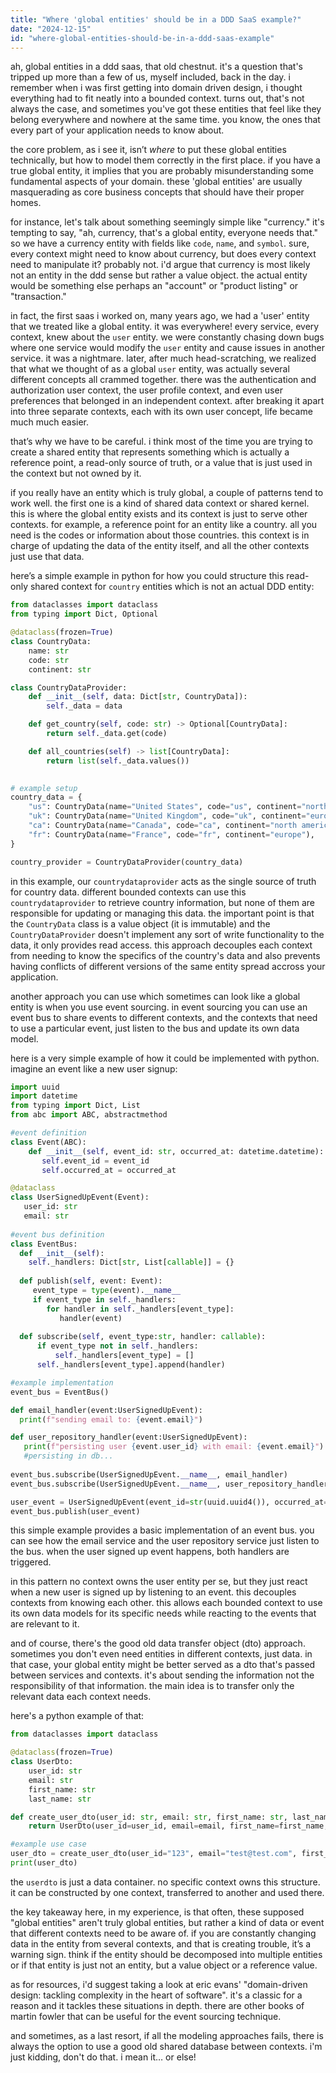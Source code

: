 ```yaml
---
title: "Where 'global entities' should be in a DDD SaaS example?"
date: "2024-12-15"
id: "where-global-entities-should-be-in-a-ddd-saas-example"
---
```


ah, global entities in a ddd saas, that old chestnut. it's a question that's tripped up more than a few of us, myself included, back in the day. i remember when i was first getting into domain driven design, i thought everything had to fit neatly into a bounded context. turns out, that's not always the case, and sometimes you've got these entities that feel like they belong everywhere and nowhere at the same time. you know, the ones that every part of your application needs to know about.

the core problem, as i see it, isn’t *where* to put these global entities technically, but how to model them correctly in the first place. if you have a true global entity, it implies that you are probably misunderstanding some fundamental aspects of your domain. these 'global entities' are usually masquerading as core business concepts that should have their proper homes.

for instance, let's talk about something seemingly simple like "currency." it's tempting to say, "ah, currency, that's a global entity, everyone needs that." so we have a currency entity with fields like `code`, `name`, and `symbol`. sure, every context might need to know about currency, but does every context need to manipulate it? probably not. i'd argue that currency is most likely not an entity in the ddd sense but rather a value object. the actual entity would be something else perhaps an "account" or "product listing" or "transaction."

in fact, the first saas i worked on, many years ago, we had a 'user' entity that we treated like a global entity. it was everywhere! every service, every context, knew about the `user` entity. we were constantly chasing down bugs where one service would modify the `user` entity and cause issues in another service. it was a nightmare. later, after much head-scratching, we realized that what we thought of as a global `user` entity, was actually several different concepts all crammed together. there was the authentication and authorization user context, the user profile context, and even user preferences that belonged in an independent context. after breaking it apart into three separate contexts, each with its own user concept, life became much much easier.

that’s why we have to be careful. i think most of the time you are trying to create a shared entity that represents something which is actually a reference point, a read-only source of truth, or a value that is just used in the context but not owned by it.

if you really have an entity which is truly global, a couple of patterns tend to work well. the first one is a kind of shared data context or shared kernel. this is where the global entity exists and its context is just to serve other contexts. for example, a reference point for an entity like a country. all you need is the codes or information about those countries. this context is in charge of updating the data of the entity itself, and all the other contexts just use that data.

here’s a simple example in python for how you could structure this read-only shared context for `country` entities which is not an actual DDD entity:

```python
from dataclasses import dataclass
from typing import Dict, Optional

@dataclass(frozen=True)
class CountryData:
    name: str
    code: str
    continent: str

class CountryDataProvider:
    def __init__(self, data: Dict[str, CountryData]):
        self._data = data

    def get_country(self, code: str) -> Optional[CountryData]:
        return self._data.get(code)

    def all_countries(self) -> list[CountryData]:
        return list(self._data.values())
    

# example setup
country_data = {
    "us": CountryData(name="United States", code="us", continent="north america"),
    "uk": CountryData(name="United Kingdom", code="uk", continent="europe"),
    "ca": CountryData(name="Canada", code="ca", continent="north america"),
    "fr": CountryData(name="France", code="fr", continent="europe"),
}

country_provider = CountryDataProvider(country_data)
```

in this example, our `countrydataprovider` acts as the single source of truth for country data. different bounded contexts can use this `countrydataprovider` to retrieve country information, but none of them are responsible for updating or managing this data. the important point is that the `CountryData` class is a value object (it is immutable) and the `CountryDataProvider` doesn't implement any sort of write functionality to the data, it only provides read access. this approach decouples each context from needing to know the specifics of the country's data and also prevents having conflicts of different versions of the same entity spread accross your application.

another approach you can use which sometimes can look like a global entity is when you use event sourcing. in event sourcing you can use an event bus to share events to different contexts, and the contexts that need to use a particular event, just listen to the bus and update its own data model.

here is a very simple example of how it could be implemented with python. imagine an event like a new user signup:

```python
import uuid
import datetime
from typing import Dict, List
from abc import ABC, abstractmethod

#event definition
class Event(ABC):
    def __init__(self, event_id: str, occurred_at: datetime.datetime):
       self.event_id = event_id
       self.occurred_at = occurred_at

@dataclass
class UserSignedUpEvent(Event):
   user_id: str
   email: str
   
#event bus definition
class EventBus:
  def __init__(self):
    self._handlers: Dict[str, List[callable]] = {}
  
  def publish(self, event: Event):
     event_type = type(event).__name__
     if event_type in self._handlers:
        for handler in self._handlers[event_type]:
           handler(event)
     
  def subscribe(self, event_type:str, handler: callable):
      if event_type not in self._handlers:
          self._handlers[event_type] = []
      self._handlers[event_type].append(handler)

#example implementation
event_bus = EventBus()

def email_handler(event:UserSignedUpEvent):
  print(f"sending email to: {event.email}")

def user_repository_handler(event:UserSignedUpEvent):
   print(f"persisting user {event.user_id} with email: {event.email}")
   #persisting in db...
   
event_bus.subscribe(UserSignedUpEvent.__name__, email_handler)
event_bus.subscribe(UserSignedUpEvent.__name__, user_repository_handler)

user_event = UserSignedUpEvent(event_id=str(uuid.uuid4()), occurred_at=datetime.datetime.now(), user_id=str(uuid.uuid4()), email="test@test.com")
event_bus.publish(user_event)
```

this simple example provides a basic implementation of an event bus. you can see how the email service and the user repository service just listen to the bus. when the user signed up event happens, both handlers are triggered.

in this pattern no context owns the user entity per se, but they just react when a new user is signed up by listening to an event. this decouples contexts from knowing each other. this allows each bounded context to use its own data models for its specific needs while reacting to the events that are relevant to it.

and of course, there's the good old data transfer object (dto) approach. sometimes you don't even need entities in different contexts, just data. in that case, your global entity might be better served as a dto that's passed between services and contexts. it's about sending the information not the responsibility of that information. the main idea is to transfer only the relevant data each context needs.

here's a python example of that:

```python
from dataclasses import dataclass

@dataclass(frozen=True)
class UserDto:
    user_id: str
    email: str
    first_name: str
    last_name: str

def create_user_dto(user_id: str, email: str, first_name: str, last_name: str) -> UserDto:
    return UserDto(user_id=user_id, email=email, first_name=first_name, last_name=last_name)

#example use case
user_dto = create_user_dto(user_id="123", email="test@test.com", first_name="john", last_name="doe")
print(user_dto)

```

the `userdto` is just a data container. no specific context owns this structure. it can be constructed by one context, transferred to another and used there.

the key takeaway here, in my experience, is that often, these supposed "global entities" aren't truly global entities, but rather a kind of data or event that different contexts need to be aware of. if you are constantly changing data in the entity from several contexts, and that is creating trouble, it’s a warning sign. think if the entity should be decomposed into multiple entities or if that entity is just not an entity, but a value object or a reference value.

as for resources, i'd suggest taking a look at eric evans' "domain-driven design: tackling complexity in the heart of software". it's a classic for a reason and it tackles these situations in depth. there are other books of martin fowler that can be useful for the event sourcing technique.

and sometimes, as a last resort, if all the modeling approaches fails, there is always the option to use a good old shared database between contexts. i'm just kidding, don't do that. i mean it… or else!

